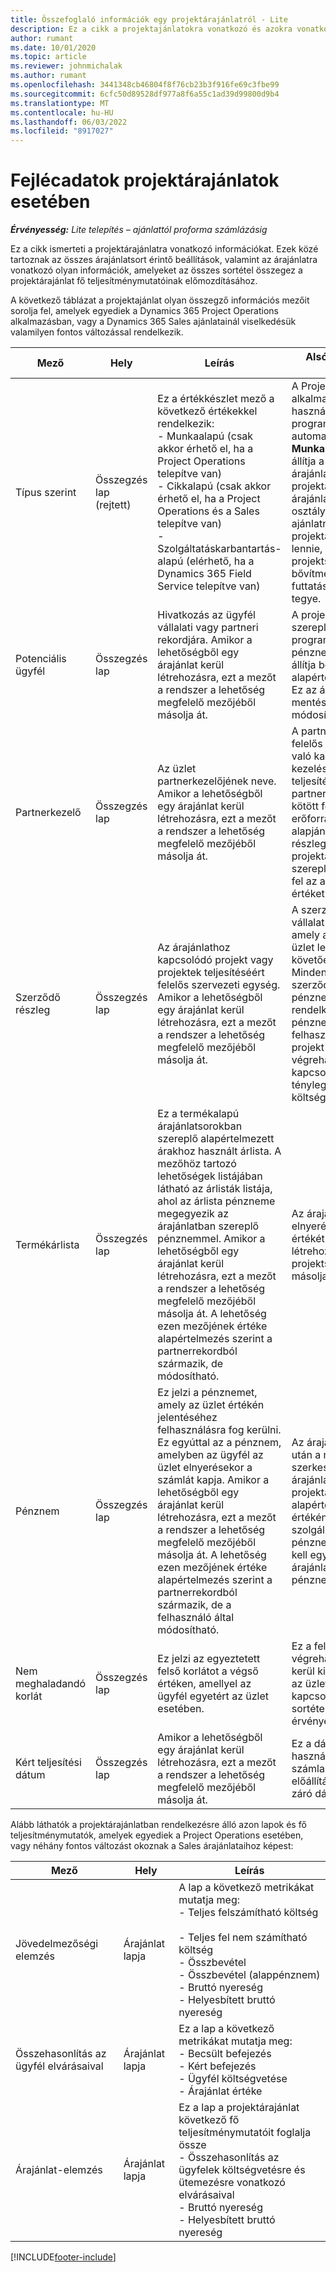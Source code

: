 ```yaml
---
title: Összefoglaló információk egy projektárajánlatról - Lite
description: Ez a cikk a projektajánlatokra vonatkozó és azokra vonatkozó hatásokról nyújt tájékoztatást. (Sales)
author: rumant
ms.date: 10/01/2020
ms.topic: article
ms.reviewer: johnmichalak
ms.author: rumant
ms.openlocfilehash: 3441348cb46804f8f76cb23b3f916fe69c3fbe99
ms.sourcegitcommit: 6cfc50d89528df977a8f6a55c1ad39d99800d9b4
ms.translationtype: MT
ms.contentlocale: hu-HU
ms.lasthandoff: 06/03/2022
ms.locfileid: "8917027"
---
```

# <a name="header-details-for-project-quotes"></a>Fejlécadatok projektárajánlatok esetében

_**Érvényesség:** Lite telepítés – ajánlattól proforma számlázásig_

Ez a cikk ismerteti a projektárajánlatra vonatkozó információkat. Ezek közé tartoznak az összes árajánlatsort érintő beállítások, valamint az árajánlatra vonatkozó olyan információk, amelyeket az összes sortétel összegez a projektárajánlat fő teljesítménymutatóinak előmozdításához.

A következő táblázat a projektajánlat olyan összegző információs mezőit sorolja fel, amelyek egyediek a Dynamics 365 Project Operations alkalmazásban, vagy a Dynamics 365 Sales ajánlatainál viselkedésük valamilyen fontos változással rendelkezik.

| **Mező** | **Hely** | **Leírás** | **Alsóbb rétegbeli hatás** |
| --- | --- | --- | --- |
| Típus szerint | Összegzés lap (rejtett) | Ez a értékkészlet mező a következő értékekkel rendelkezik:</br>- Munkaalapú (csak akkor érhető el, ha a Project Operations telepítve van)</br>- Cikkalapú (csak akkor érhető el, ha a Project Operations és a Sales telepítve van)</br>- Szolgáltatáskarbantartás-alapú (elérhető, ha a Dynamics 365 Field Service telepítve van) | A Project Operations alkalmazás használatakor a program automatikusan **Munkaalapú** értékre állítja a mezőt. Ez az árajánlatot projektalapú árajánlatként osztályozza. Az ajánlatnak projektalapúnak kell lennie, hogy minden projektspecifikus bővítmény és funkció futtatását lehetővé tegye. |
| Potenciális ügyfél | Összegzés lap | Hivatkozás az ügyfél vállalati vagy partneri rekordjára. Amikor a lehetőségből egy árajánlat kerül létrehozásra, ezt a mezőt a rendszer a lehetőség megfelelő mezőjéből másolja át. | A projektárajánlatban szereplő pénznemet a program az ügyfél pénzneme alapján állítja be alapértelmezettként. Ez az árajánlat mentése előtt azonban módosítható. |
| Partnerkezelő | Összegzés lap | Az üzlet partnerkezelőjének neve. Amikor a lehetőségből egy árajánlat kerül létrehozásra, ezt a mezőt a rendszer a lehetőség megfelelő mezőjéből másolja át. | A partnerkezelő felelős az ügyféllel való kapcsolat kezeléséért a projekt teljesítése során. A partnerkezelőhöz kötött foglalható erőforrásrekord alapján a szerződő részleg a projektárajánlatban szereplő alapján veszi fel az alapértelmezett értéket. |
| Szerződő részleg | Összegzés lap | Az árajánlathoz kapcsolódó projekt vagy projektek teljesítéséért felelős szervezeti egység. Amikor a lehetőségből egy árajánlat kerül létrehozásra, ezt a mezőt a rendszer a lehetőség megfelelő mezőjéből másolja át. | A szerződő egység a vállalat azon részlege, amely a projekteket az üzlet lezárását követően végrehajtja. Minden egyes szerződő egység pénznemmel rendelkezik, és ez a pénznem kerül felhasználásra a projekt végrehajtásához kapcsolódó becsült és ténylegesen felmerült költségek jelentésére. |
| Termékárlista | Összegzés lap | Ez a termékalapú árajánlatsorokban szereplő alapértelmezett árakhoz használt árlista. A mezőhöz tartozó lehetőségek listájában látható az árlisták listája, ahol az árlista pénzneme megegyezik az árajánlatban szereplő pénznemmel. Amikor a lehetőségből egy árajánlat kerül létrehozásra, ezt a mezőt a rendszer a lehetőség megfelelő mezőjéből másolja át. A lehetőség ezen mezőjének értéke alapértelmezés szerint a partnerrekordból származik, de módosítható. | Az árajánlat elnyerésekor a mező értékét a rendszer a létrehozott projektszerződéssorba másolja át. |
| Pénznem | Összegzés lap | Ez jelzi a pénznemet, amely az üzlet értékén jelentéséhez felhasználásra fog kerülni. Ez egyúttal az a pénznem, amelyben az ügyfél az üzlet elnyerésekor a számlát kapja. Amikor a lehetőségből egy árajánlat kerül létrehozásra, ezt a mezőt a rendszer a lehetőség megfelelő mezőjéből másolja át. A lehetőség ezen mezőjének értéke alapértelmezés szerint a partnerrekordból származik, de a felhasználó által módosítható. | Az árajánlat mentése után a mező már nem szerkeszthető. Az árajánlat termék- és projektárlistájának alapértelmezett értékének beállítására szolgál. Az árajánlat pénznemének meg kell egyeznie az árajánlaton szereplő pénznemmel. |
| Nem meghaladandó korlát | Összegzés lap | Ez jelzi az egyeztetett felső korlátot a végső értéken, amellyel az ügyfél egyetért az üzlet esetében. | Ez a felső korlát a végrehajtás során kerül kiértékelésre, és az üzlethez kapcsolódó összes sortételre és projektre érvényes. |
| Kért teljesítési dátum | Összegzés lap | Amikor a lehetőségből egy árajánlat kerül létrehozásra, ezt a mezőt a rendszer a lehetőség megfelelő mezőjéből másolja át. | Ez a dátum kerül használatra a számlaütemezések előállításához használt záró dátumként. |

Alább láthatók a projektárajánlatban rendelkezésre álló azon lapok és fő teljesítménymutatók, amelyek egyediek a Project Operations esetében, vagy néhány fontos változást okoznak a Sales árajánlataihoz képest:

| **Mező** | **Hely** | **Leírás** |
| --- | --- | --- |
| Jövedelmezőségi elemzés | Árajánlat lapja | A lap a következő metrikákat mutatja meg:</br>- Teljes felszámítható költség</br></br>- Teljes fel nem számítható költség</br>- Összbevétel</br>- Összbevétel (alappénznem)</br>- Bruttó nyereség</br>- Helyesbített bruttó nyereség|
| Összehasonlítás az ügyfél elvárásaival | Árajánlat lapja | Ez a lap a következő metrikákat mutatja meg:</br>- Becsült befejezés</br>- Kért befejezés</br>- Ügyfél költségvetése</br>- Árajánlat értéke |
| Árajánlat-elemzés | Árajánlat lapja | Ez a lap a projektárajánlat következő fő teljesítménymutatóit foglalja össze</br>- Összehasonlítás az ügyfelek költségvetésre és ütemezésre vonatkozó elvárásaival</br>- Bruttó nyereség</br>- Helyesbített bruttó nyereség |


[!INCLUDE[footer-include](../../includes/footer-banner.md)]
